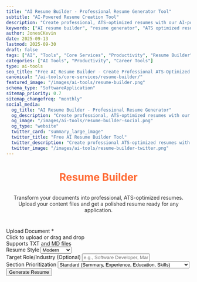 ```yaml
---
title: "AI Resume Builder - Professional Resume Generator Tool"
subtitle: "AI-Powered Resume Creation Tool"
description: "Create professional, ATS-optimized resumes with our AI-powered resume builder. Transform your documents into polished resumes ready for any job application. Free online tool."
keywords: ["AI resume builder", "resume generator", "ATS optimized resume", "professional resume maker", "AI-powered resume", "resume creator", "job application tool", "resume template", "free resume builder", "career tools", "professional documents"]
author: JonesCKevin
date: 2025-09-13
lastmod: 2025-09-30
draft: false
tags: ["AI", "Tools", "Core Services", "Productivity", "Resume Builder", "Career Tools", "ATS Optimization", "Professional Development"]
categories: ["AI Tools", "Productivity", "Career Tools"]
type: ai-tools
seo_title: "Free AI Resume Builder - Create Professional ATS-Optimized Resumes"
canonical: "/ai-tools/core-services/resume-builder/"
featured_image: "/images/ai-tools/resume-builder.png"
schema_type: "SoftwareApplication"
sitemap_priority: 0.7
sitemap_changefreq: "monthly"
social_media:
  og_title: "AI Resume Builder - Professional Resume Generator"
  og_description: "Create professional, ATS-optimized resumes with our free AI-powered resume builder. Transform documents into polished resumes instantly."
  og_image: "/images/ai-tools/resume-builder-social.png"
  og_type: "website"
  twitter_card: "summary_large_image"
  twitter_title: "Free AI Resume Builder Tool"
  twitter_description: "Create professional ATS-optimized resumes with AI. Free resume generator for job applications."
  twitter_image: "/images/ai-tools/resume-builder-twitter.png"
---
```


<link rel="stylesheet" href="/ai-tools/core-services/resume-builder/resume-builder.css">

<h1 style="text-align: center; margin-bottom: 30px; color: #ff6b35;">Resume Builder</h1>
<p style="text-align: center; margin-bottom: 40px; opacity: 0.9;">
                    Transform your documents into professional, ATS-optimized resumes. Upload your content files
                    and get a polished resume ready for any application.
                </p>
<form id="resumeForm">
<div class="form-group">
<label>Upload Document *</label>
<div class="file-upload-area" id="uploadArea">
<div class="upload-text">Click to upload or drag and drop</div>
<div class="upload-subtext">Supports TXT and MD files</div>
<div class="file-name" id="fileName" style="display: none;"></div>
</div>
<input accept=".txt,.md" id="fileInput" required="" style="display: none;" type="file"/>
</div>
<div class="form-group">
<label for="resumeStyle">Resume Style</label>
<select id="resumeStyle">
<option value="modern">Modern</option>
<option value="traditional">Traditional</option>
<option value="minimalist">Minimalist</option>
</select>
</div>
<div class="form-group">
<label for="targetRole">Target Role/Industry (Optional)</label>
<input id="targetRole" placeholder="e.g., Software Developer, Marketing Manager" type="text"/>
</div>
<div class="form-group">
<label for="sectionOrder">Section Prioritization</label>
<select id="sectionOrder">
<option value="standard">Standard (Summary, Experience, Education, Skills)</option>
<option value="skills-first">Skills First (Summary, Skills, Experience, Education)</option>
<option value="education-first">Education First (Summary, Education, Experience, Skills)
                            </option>
</select>
</div>
<button type="button" class="btn-primary" onclick="generateResume()">Generate Resume</button>
</form>
<div class="loading" id="loadingDiv" style="display: none;">
                    Building your professional resume...
                </div>
<div id="errorDiv" style="display: none;"></div>
<div id="resultDiv" style="display: none;">
<h3 style="color: #ff6b35; margin-bottom: 20px;">Professional Resume</h3>
<div class="result-content" id="resultContent"></div>
<div style="margin-top: 30px; gap: 15px; display: flex; justify-content: center; flex-wrap: wrap;">
<button class="btn-primary" onclick="copyResult()" style="width: auto; padding: 10px 20px;">📋
                            Copy to Clipboard</button>
<button class="btn-primary" onclick="downloadResult('markdown')" style="width: auto; padding: 10px 20px; background: linear-gradient(135deg, #28a745, #34ce57);">📄
                            Download Markdown</button>
<button class="btn-primary" onclick="downloadResult('html')" style="width: auto; padding: 10px 20px; background: linear-gradient(135deg, #17a2b8, #20c997);">🌐
                            Download HTML</button>

</div>
</div>


<script src="/ai-tools/core-services/resume-builder/resume-builder.js"></script>
